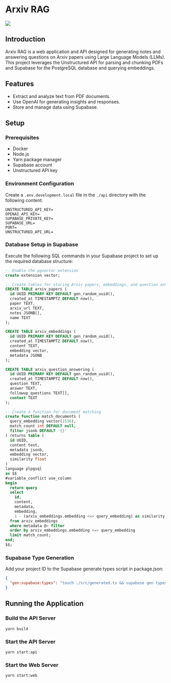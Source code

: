 # Arxiv RAG

![](https://github.com/Nariman-Mamutov-ew/AI-pdf-analyser/raw/main/preview.gif)

## Introduction

Arxiv RAG is a web application and API designed for generating notes and answering questions on Arxiv papers using Large Language Models (LLMs). This project leverages the Unstructured API for parsing and chunking PDFs and Supabase for the PostgreSQL database and querying embeddings.

## Features

- Extract and analyze text from PDF documents.
- Use OpenAI for generating insights and responses.
- Store and manage data using Supabase.

## Setup

### Prerequisites

- Docker
- Node.js
- Yarn package manager
- Supabase account
- Unstructured API key

### Environment Configuration

Create a `.env.development.local` file in the `./api` directory with the following content:

```
UNSTRUCTURED_API_KEY=
OPENAI_API_KEY=
SUPABASE_PRIVATE_KEY=
SUPABASE_URL=
PORT=
UNSTRUCTURED_API_URL=
```

### Database Setup in Supabase

Execute the following SQL commands in your Supabase project to set up the required database structure:

```sql
-- Enable the pgvector extension
create extension vector;

-- Create tables for storing Arxiv papers, embeddings, and question answering data
CREATE TABLE arxiv_papers (
  id UUID PRIMARY KEY DEFAULT gen_random_uuid(),
  created_at TIMESTAMPTZ DEFAULT now(),
  paper TEXT,
  arxiv_url TEXT,
  notes JSONB[],
  name TEXT
);

CREATE TABLE arxiv_embeddings (
  id UUID PRIMARY KEY DEFAULT gen_random_uuid(),
  created_at TIMESTAMPTZ DEFAULT now(),
  content TEXT,
  embedding vector,
  metadata JSONB
);

CREATE TABLE arxiv_question_answering (
  id UUID PRIMARY KEY DEFAULT gen_random_uuid(),
  created_at TIMESTAMPTZ DEFAULT now(),
  question TEXT,
  answer TEXT,
  followup_questions TEXT[],
  context TEXT
);

-- Create a function for document matching
create function match_documents (
  query_embedding vector(1536),
  match_count int DEFAULT null,
  filter jsonb DEFAULT '{}'
) returns table (
  id UUID,
  content text,
  metadata jsonb,
  embedding vector,
  similarity float
)
language plpgsql
as $$
#variable_conflict use_column
begin
  return query
  select
    id,
    content,
    metadata,
    embedding,
    1 - (arxiv_embeddings.embedding <=> query_embedding) as similarity
  from arxiv_embeddings
  where metadata @> filter
  order by arxiv_embeddings.embedding <=> query_embedding
  limit match_count;
end;
$$;
```

### Supabase Type Generation

Add your project ID to the Supabase generate types script in package.json:

```json
{
  "gen:supabase:types": "touch ./src/generated.ts && supabase gen types typescript --schema public > ./src/generated.ts --project-id <YOUR_PROJECT_ID>"
}
```

## Running the Application

### Build the API Server

```shell
yarn build
```

### Start the API Server

```shell
yarn start:api
```

### Start the Web Server

```shell
yarn start:web
```
